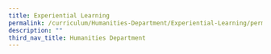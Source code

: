 ```yaml
---
title: Experiential Learning
permalink: /curriculum/Humanities-Department/Experiential-Learning/permalink/
description: ""
third_nav_title: Humanities Department
---
```

